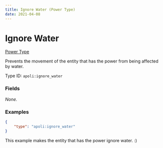 ```yaml
---
title: Ignore Water (Power Type)
date: 2021-04-08
---
```


# Ignore Water

[Power Type](../power_types.md)

Prevents the movement of the entity that has the power from being affected by water.

Type ID: `apoli:ignore_water`


### Fields

_None._


### Examples

```json
{
  	"type": "apoli:ignore_water"
}
```

This example makes the entity that has the power ignore water. :)
